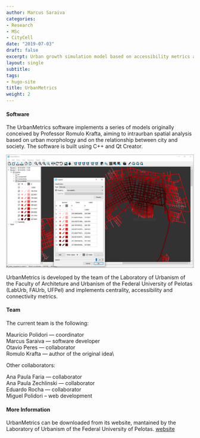 ```yaml
---
author: Marcus Saraiva
categories:
- Research
- MSc
- CityCell
date: "2019-07-03"
draft: false
excerpt: Urban growth simulation model based on accessibility metrics and celular automata, developed during my MSc.
layout: single
subtitle: 
tags:
- hugo-site
title: UrbanMetrics
weight: 2
---
```


#### Software

The UrbanMetrics software implements a series of models originally conceived by Professor Romulo Krafta, aiming to intraurban spatial analysis based on urban morphology and on the relationship between city and society. The software is built using C++ and Qt Creator.

![UrbanMetrics](urbanmetrics_screenshot_low.jpg)

UrbanMetrics is developed by the team of the Laboratory of Urbanism of the Faculty of Architeture and Urbanism of the Federal University of Pelotas (LabUrb, FAUrb, UFPel) and implements centrality, accessibility and connectivity metrics.

#### Team 

The current team is the following:

Maurício Polidori — coordinator\
Marcus Saraiva — software developer\
Otavio Peres — collaborator\
Romulo Krafta — author of the original idea\

Other collaborators:

Ana Paula Faria — collaborator\
Ana Paula Zechlinski — collaborator\
Eduardo Rocha — collaborator\
Miguel Polidori – web development

#### More Information

UrbanMetrics can be downloaded from its website, mantained by the Laboratory of Urbanism of the Federal University of Pelotas.
[website](https://wp.ufpel.edu.br/urbanmetrics)




